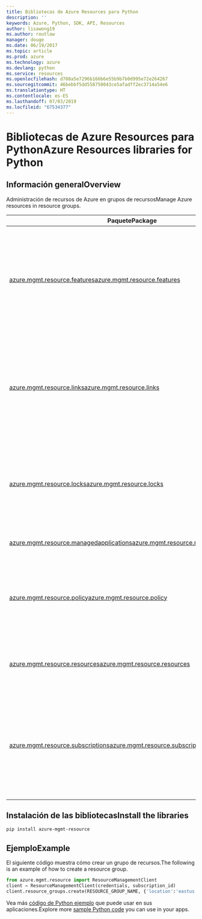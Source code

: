 ```yaml
---
title: Bibliotecas de Azure Resources para Python
description: ''
keywords: Azure, Python, SDK, API, Resources
author: lisawong19
ms.author: routlaw
manager: douge
ms.date: 06/19/2017
ms.topic: article
ms.prod: azure
ms.technology: azure
ms.devlang: python
ms.service: resources
ms.openlocfilehash: d708a5e7296b166b6e55b9b7b0d995e72e264267
ms.sourcegitcommit: 46bebbf5dd558750043ce5afadff2ec3714a54e6
ms.translationtype: HT
ms.contentlocale: es-ES
ms.lasthandoff: 07/03/2019
ms.locfileid: "67534377"
---
```

# <a name="azure-resources-libraries-for-python"></a><span data-ttu-id="2c925-103">Bibliotecas de Azure Resources para Python</span><span class="sxs-lookup"><span data-stu-id="2c925-103">Azure Resources libraries for Python</span></span> 

## <a name="overview"></a><span data-ttu-id="2c925-104">Información general</span><span class="sxs-lookup"><span data-stu-id="2c925-104">Overview</span></span> 
<span data-ttu-id="2c925-105">Administración de recursos de Azure en grupos de recursos</span><span class="sxs-lookup"><span data-stu-id="2c925-105">Manage Azure resources in resource groups.</span></span>

| <span data-ttu-id="2c925-106">Paquete</span><span class="sxs-lookup"><span data-stu-id="2c925-106">Package</span></span>  |  <span data-ttu-id="2c925-107">DESCRIPCIÓN</span><span class="sxs-lookup"><span data-stu-id="2c925-107">Description</span></span> |
|---|---|
|<span data-ttu-id="2c925-108">[azure.mgmt.resource.features][1]</span><span class="sxs-lookup"><span data-stu-id="2c925-108">[azure.mgmt.resource.features][1]</span></span>|<span data-ttu-id="2c925-109">El Control de exposición de características de Azure (AFEC) proporciona a los proveedores de recursos un mecanismo para controlar la exposición de característica a los usuarios.</span><span class="sxs-lookup"><span data-stu-id="2c925-109">Azure Feature Exposure Control (AFEC) provides a mechanism for the resource providers to control feature exposure to users.</span></span>|
|<span data-ttu-id="2c925-110">[azure.mgmt.resource.links][2]</span><span class="sxs-lookup"><span data-stu-id="2c925-110">[azure.mgmt.resource.links][2]</span></span>|<span data-ttu-id="2c925-111">Los recursos de Azure se pueden vincular entre sí para formar relaciones lógicas.</span><span class="sxs-lookup"><span data-stu-id="2c925-111">Azure resources can be linked together to form logical relationships.</span></span> <span data-ttu-id="2c925-112">Puede establecer vínculos entre recursos que pertenecen a distintos grupos de recursos.</span><span class="sxs-lookup"><span data-stu-id="2c925-112">You can establish links between resources belonging to different resource groups.</span></span>|
|<span data-ttu-id="2c925-113">[azure.mgmt.resource.locks][3]</span><span class="sxs-lookup"><span data-stu-id="2c925-113">[azure.mgmt.resource.locks][3]</span></span>|<span data-ttu-id="2c925-114">Los recursos de Azure se pueden bloquear para impedir que otros usuarios de su organización los eliminen o modifiquen.</span><span class="sxs-lookup"><span data-stu-id="2c925-114">Azure resources can be locked to prevent other users in your organization from deleting or modifying resources.</span></span>|
|<span data-ttu-id="2c925-115">[azure.mgmt.resource.managedapplications][4]</span><span class="sxs-lookup"><span data-stu-id="2c925-115">[azure.mgmt.resource.managedapplications][4]</span></span>|<span data-ttu-id="2c925-116">Aplicaciones administradas de ARM.</span><span class="sxs-lookup"><span data-stu-id="2c925-116">ARM managed applications (appliances).</span></span>|
|<span data-ttu-id="2c925-117">[azure.mgmt.resource.policy][5]</span><span class="sxs-lookup"><span data-stu-id="2c925-117">[azure.mgmt.resource.policy][5]</span></span>|<span data-ttu-id="2c925-118">Para administrar y controlar el acceso a los recursos, puede definir directivas personalizadas y asignarlas en un ámbito.</span><span class="sxs-lookup"><span data-stu-id="2c925-118">To manage and control access to your resources, you can define customized policies and assign them at a scope.</span></span>|
|<span data-ttu-id="2c925-119">[azure.mgmt.resource.resources][6]</span><span class="sxs-lookup"><span data-stu-id="2c925-119">[azure.mgmt.resource.resources][6]</span></span>| <span data-ttu-id="2c925-120">Proporciona operaciones para trabajar con recursos y grupos de recursos.</span><span class="sxs-lookup"><span data-stu-id="2c925-120">Provides operations for working with resources and resource groups.</span></span>|
|<span data-ttu-id="2c925-121">[azure.mgmt.resource.subscriptions][7]</span><span class="sxs-lookup"><span data-stu-id="2c925-121">[azure.mgmt.resource.subscriptions][7]</span></span>|<span data-ttu-id="2c925-122">Todos los recursos y grupos de recursos existen dentro de las suscripciones.</span><span class="sxs-lookup"><span data-stu-id="2c925-122">All resource groups and resources exist within subscriptions.</span></span> <span data-ttu-id="2c925-123">Estas operaciones permiten obtener información acerca de las suscripciones y los inquilinos.</span><span class="sxs-lookup"><span data-stu-id="2c925-123">These operation enable you get information about your subscriptions and tenants.</span></span>|

[1]: /python/api/azure.mgmt.resource.features
[2]: /python/api/azure.mgmt.resource.links
[3]: /python/api/azure.mgmt.resource.locks
[4]: /python/api/azure.mgmt.resource.managedapplications
[5]: /python/api/azure.mgmt.resource.policy
[6]: /python/api/azure.mgmt.resource.resources
[7]: /python/api/azure.mgmt.resource.subscriptions

## <a name="install-the-libraries"></a><span data-ttu-id="2c925-124">Instalación de las bibliotecas</span><span class="sxs-lookup"><span data-stu-id="2c925-124">Install the libraries</span></span> 
```bash
pip install azure-mgmt-resource
```

## <a name="example"></a><span data-ttu-id="2c925-125">Ejemplo</span><span class="sxs-lookup"><span data-stu-id="2c925-125">Example</span></span>
<span data-ttu-id="2c925-126">El siguiente código muestra cómo crear un grupo de recursos.</span><span class="sxs-lookup"><span data-stu-id="2c925-126">The following is an example of how to create a resource group.</span></span> 

```python
from azure.mgmt.resource import ResourceManagementClient
client = ResourceManagementClient(credentials, subscription_id)
client.resource_groups.create(RESOURCE_GROUP_NAME, {'location':'eastus'})
```

<span data-ttu-id="2c925-127">Vea más [código de Python ejemplo](https://azure.microsoft.com/resources/samples/?platform=python) que puede usar en sus aplicaciones.</span><span class="sxs-lookup"><span data-stu-id="2c925-127">Explore more [sample Python code](https://azure.microsoft.com/resources/samples/?platform=python) you can use in your apps.</span></span> 